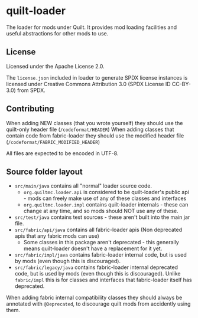 quilt-loader
===========

The loader for mods under Quilt. It provides mod loading facilities and useful abstractions for other mods to use.

## License

Licensed under the Apache License 2.0.

The `license.json` included in loader to generate SPDX license instances is licensed under Creative Commons Attribution
3.0 (SPDX License ID CC-BY-3.0) from SPDX.

## Contributing

When adding NEW classes (that you wrote yourself) they should use the quilt-only header file (`/codeformat/HEADER`)
When adding classes that contain code from fabric-loader they should use the modified header file (`/codeformat/FABRIC_MODIFIED_HEADER`)

All files are expected to be encoded in UTF-8.

## Source folder layout

* `src/main/java` contains all "normal" loader source code.
    * `org.quiltmc.loader.api` is considered to be quilt-loader's public api - mods can freely make use of any of these classes and interfaces
    * `org.quiltmc.loader.impl` contains quilt-loader internals - these can change at any time, and so mods should NOT use any of these.
* `src/test/java` contains test sources - these aren't built into the main jar file.
* `src/fabric/api/java` contains all fabric-loader apis (Non deprecated apis that any fabric mods can use)
    * Some classes in this package aren't deprecated - this generally means quilt-loader doesn't have a replacement for it yet.
* `src/fabric/impl/java` contains fabric-loader internal code, but is used by mods (even though this is discouraged).
* `src/fabric/legacy/java` contains fabric-loader internal deprecated code, but is used by mods (even though this is discouraged). Unlike `fabric/impl` this is for classes and interfaces that fabric-loader itself has deprecated.

When adding fabric internal compatibility classes they should always be annotated with `@Deprecated`, to discourage quilt mods from accidently using them.
